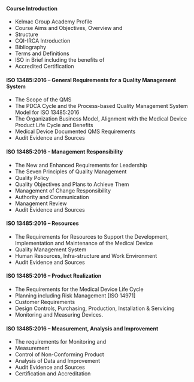 ---
---

#### Course Introduction

- Kelmac Group Academy Profile
- Course Aims and Objectives, Overview and
- Structure
- CQI-IRCA Introduction
- Bibliography
- Terms and Definitions
- ISO in Brief including the benefits of
- Accredited Certification

#### ISO 13485:2016 – General Requirements for a Quality Management System

- The Scope of the QMS
- The PDCA Cycle and the Process-based Quality Management System Model for ISO 13485:2016
- The Organization Business Model, Alignment with the Medical Device Product Life Cycle and Benefits
- Medical Device Documented QMS Requirements
- Audit Evidence and Sources

#### ISO 13485:2016 - Management Responsibility

- The New and Enhanced Requirements for Leadership
- The Seven Principles of Quality Management
- Quality Policy
- Quality Objectives and Plans to Achieve Them
- Management of Change Responsibility
- Authority and Communication
- Management Review
- Audit Evidence and Sources

#### ISO 13485:2016 – Resources

- The Requirements for Resources to Support the Development, Implementation and Maintenance of the Medical Device
- Quality Management System
- Human Resources, Infra-structure and Work Environment
- Audit Evidence and Sources

#### ISO 13485:2016 – Product Realization

- The Requirements for the Medical Device Life Cycle
- Planning including Risk Management [ISO 14971]
- Customer Requirements
- Design Controls, Purchasing, Production, Installation & Servicing
- Monitoring and Measuring Devices.

#### ISO 13485:2016 – Measurement, Analysis and Improvement

- The requirements for Monitoring and
- Measurement
- Control of Non-Conforming Product
- Analysis of Data and Improvement
- Audit Evidence and Sources
- Certification and Accreditation
